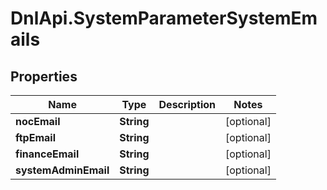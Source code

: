 # DnlApi.SystemParameterSystemEmails

## Properties
Name | Type | Description | Notes
------------ | ------------- | ------------- | -------------
**nocEmail** | **String** |  | [optional] 
**ftpEmail** | **String** |  | [optional] 
**financeEmail** | **String** |  | [optional] 
**systemAdminEmail** | **String** |  | [optional] 


